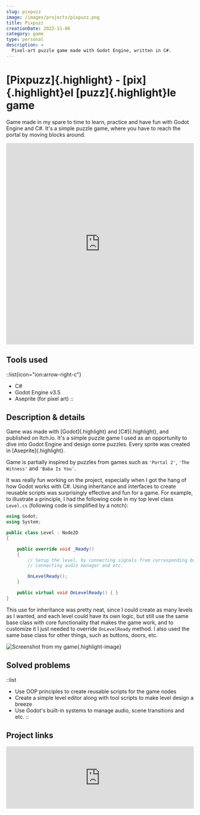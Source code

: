 ```yaml
---
slug: pixpuzz
image: /images/projects/pixpuzz.png
title: Pixpuzz
creationDate: 2022-11-06
category: game
type: personal
description: >
  Pixel-art puzzle game made with Godot Engine, written in C#.
---
```


# [Pixpuzz]{.highlight} - [pix]{.highlight}el [puzz]{.highlight}le game

Game made in my spare to time to learn, practice and have fun with Godot Engine and C#. It's a simple puzzle game, where you have to reach the portal by moving blocks around.

<iframe src="https://itch.io/embed-upload/6789138?color=315e83" allowfullscreen="" width="100%" height="540" frameborder="0"><a href="https://lexpeartha.itch.io/pixpuzz">Play Pixpuzz on itch.io</a></iframe>

## Tools used

::list{icon="ion:arrow-right-c"}
- C#
- Godot Engine v3.5
- Aseprite (for pixel art)
::

## Description & details

Game was made with [Godot]{.highlight} and [C#]{.highlight}, and published on Itch.io. It's a simple puzzle game I used as an opportunity to dive into Godot Engine and design some puzzles. Every sprite was created in [Aseprite]{.highlight}.

Game is partially inspired by puzzles from games such as `'Portal 2'`, `'The Witness'` and `'Baba Is You'`.

It was really fun working on the project, especially when I got the hang of how Godot works with C#. Using inheritance and interfaces to create reusable scripts was surprisingly effective and fun for a game. For example, to illustrate a principle, I had the following code in my top level class `Level.cs` (following code is simplified by a notch):

```csharp
using Godot;
using System;

public class Level : Node2D
{

    public override void _Ready()
    {
        // Setup the level, by connecting signals from corresponding buttons and doors,
        // connecting audio manager and etc.

        OnLevelReady();
    }

    public virtual void OnLevelReady() { }
}
```

This use for inheritance was pretty neat, since I could create as many levels as I wanted, and each level could have its own logic, but still use the same base class with core functionality that makes the game work, and to customize it I just needed to override `OnLevelReady` method. I also used the same base class for other things, such as buttons, doors, etc.

![Screenshot from my game](/images/projects/pixpuzz.png){.highlight-image}

## Solved problems

::list
- Use OOP principles to create reusable scripts for the game nodes
- Create a simple level editor along with tool scripts to make level design a breeze
- Use Godot's built-in systems to manage audio, scene transitions and etc.
::

## Project links

<iframe src="https://itch.io/embed/1526603?bg_color=3b7599&amp;fg_color=1c3859&amp;link_color=cf8033&amp;border_color=1c3859" width="100%" height="167" frameborder="0"><a href="https://lexpeartha.itch.io/pixpuzz">Pixpuzz by Lexpeartha</a></iframe>
